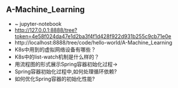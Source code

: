## A-Machine_Learning
- ~ jupyter-notebook
-  http://127.0.0.1:8888/tree?token=4e58f024da47e1d2ba3f4f1d428f922d931b255c9cb71e0e
- http://localhost:8888/tree/code/hello-world/A-Machine_Learning
- K8s中用到的虚拟网络设备有哪些？
- K8s中的list-watch机制是什么样的？
- 用流程图的形式展示Spring容器初始化过程→
- Spring容器初始化过程中,如何处理循环依赖?
- 如何优化Spring容器的初始化性能?